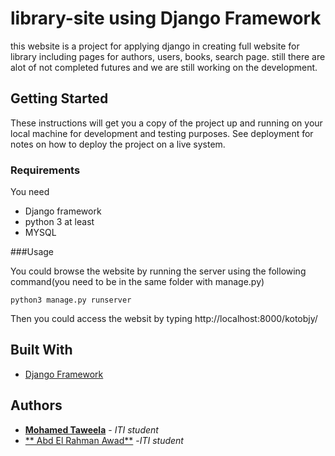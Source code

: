 # library-site using Django Framework

this website is a project for applying django in creating full website for library including pages for authors, users, books, search page.
still there are alot of not completed futures and we are still working on the development.

## Getting Started

These instructions will get you a copy of the project up and running on your local machine for development and testing purposes. See deployment for notes on how to deploy the project on a live system.

### Requirements

You need 
- Django framework
- python 3 at least
- MYSQL

###Usage

You could browse the website by running the server using the following command(you need to be in the same folder with manage.py)

```
python3 manage.py runserver
```
Then you could access the websit by typing http://localhost:8000/kotobjy/

## Built With

* [Django Framework]()

## Authors

* [ **Mohamed Taweela**](https://github.com/mtaweela) - *ITI student* 
* [ ** Abd El Rahman Awad**]() -*ITI student* 